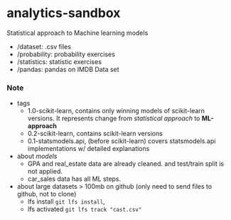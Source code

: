 # analytics-sandbox

Statistical approach to Machine learning models

- /dataset: .csv files
- /probability: probability exercises
- /statistics: statistic exercises
- /pandas: pandas on IMDB Data set



### Note
- tags
    - 1.0-scikit-learn, contains only winning models of scikit-learn versions. It represents change from _statistical approach_ to **ML-approach**
    - 0.2-scikit-learn, contains scikit-learn versions
    - 0.1-statsmodels.api, (before scikit-learn) covers statsmodels.api implementations w/ detailed explanations
- about _models_
    - GPA and real_estate data are already cleaned. and test/train split is not applied.
    - car_sales data has all ML steps.
- about large datasets > 100mb on github (only need to send files to github, not to clone)
   - lfs install `git lfs install`,
   - lfs activated `git lfs track "cast.csv"`
